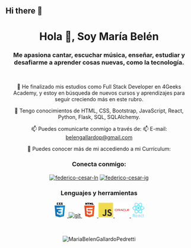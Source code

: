 ## Hi there 👋

<h1 align="center">Hola 👋, Soy María Belén</h1>
<h3 align="center">Me apasiona cantar, escuchar música, enseñar, estudiar y desafiarme a aprender cosas nuevas, como la tecnología.</h3>

<br />
<div align="center">
 
🌱 He finalizado mis estudios como Full Stack Developer en 4Geeks Academy, y estoy en búsqueda de nuevos cursos y aprendizajes para seguir creciendo más en este rubro.

🌱 Tengo conocimientos de HTML, CSS, Bootstrap, JavaScript, React, Python, Flask, SQL, SQLAlchemy.

📫 Puedes comunicarte conmigo a través de:
📫 E-mail: belengallardop@gmail.com

📄 Puedes conocer más de mi accediendo a mi Currículum: 

 </div>

<h3 align="center">Conecta conmigo:</h3>
<p align="center">
<a href="https://www.linkedin.com/in/mar%C3%ADa-bel%C3%A9n-gallardo-pedretti-22342b296/" target="blank"><img align="center" src="https://raw.githubusercontent.com/rahuldkjain/github-profile-readme-generator/master/src/images/icons/Social/linked-in-alt.svg" alt="federico-cesar-ln" height="30" width="40" /></a>
<a href="https://www.instagram.com/bell_gallardop/" target="blank"><img align="center" src="https://raw.githubusercontent.com/rahuldkjain/github-profile-readme-generator/master/src/images/icons/Social/instagram.svg" alt="federico-cesar-ig" height="30" width="40" /></a>
</p>

<h3 align="center">Lenguajes y herramientas</h3>
<p align="center"> <a href="https://www.w3schools.com/css/" target="_blank"> <img src="https://raw.githubusercontent.com/devicons/devicon/master/icons/css3/css3-original-wordmark.svg" alt="css3" width="40" height="40"/> </a> <a href="https://git-scm.com/" target="_blank"> <img src="https://www.vectorlogo.zone/logos/git-scm/git-scm-icon.svg" alt="git" width="40" height="40"/> </a> <a href="https://www.w3.org/html/" target="_blank"> <img src="https://raw.githubusercontent.com/devicons/devicon/master/icons/html5/html5-original-wordmark.svg" alt="html5" width="40" height="40"/> </a> <a href="https://developer.mozilla.org/en-US/docs/Web/JavaScript" target="_blank"> <img src="https://raw.githubusercontent.com/devicons/devicon/master/icons/javascript/javascript-original.svg" alt="javascript" width="40" height="40"/> </a>  <a href="https://www.oracle.com/" target="_blank"> <img src="https://raw.githubusercontent.com/devicons/devicon/master/icons/oracle/oracle-original.svg" alt="oracle" width="40" height="40"/> </a> <a href="https://reactjs.org/" target="_blank"> <img src="https://raw.githubusercontent.com/devicons/devicon/master/icons/react/react-original-wordmark.svg" alt="react" width="40" height="40"/> </a>  </p>
<br />
<div align="center">
<p><img align="center" src="https://github-readme-stats.vercel.app/api/top-langs?username=MariaBelenGallardoPedretti&show_icons=true&locale=en&layout=compact" alt="MariaBelenGallardoPedretti" /></p></div>
<br />
<!-- <p align="center"> <img src="https://komarev.com/ghpvc/?username=fcesar033&label=Profile%20views&color=0e75b6&style=flat" alt="fcesar033" /> </p>  -->
<!--
**MariaBelenGallardoPedretti/MariaBelenGallardoPedretti** is a ✨ _special_ ✨ repository because its `README.md` (this file) appears on your GitHub profile.

Here are some ideas to get you started:

- 🔭 I’m currently working on ...
- 🌱 I’m currently learning ...
- 👯 I’m looking to collaborate on ...
- 🤔 I’m looking for help with ...
- 💬 Ask me about ...
- 📫 How to reach me: ...
- 😄 Pronouns: ...
- ⚡ Fun fact: ...
-->
